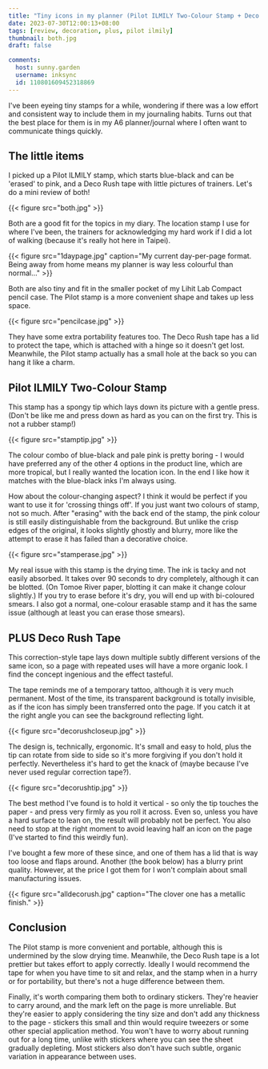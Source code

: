 ```yaml
---
title: "Tiny icons in my planner (Pilot ILMILY Two-Colour Stamp + Deco Rush tape)"
date: 2023-07-30T12:00:13+08:00
tags: [review, decoration, plus, pilot ilmily]
thumbnail: both.jpg
draft: false

comments:
  host: sunny.garden
  username: inksync
  id: 110801609452318869
---
```


I've been eyeing tiny stamps for a while, wondering if there was a low effort and consistent way to include them in my journaling habits. Turns out that the best place for them is in my A6 planner/journal where I often want to communicate things quickly.

## The little items

I picked up a Pilot ILMILY stamp, which starts blue-black and can be 'erased' to pink, and a Deco Rush tape with little pictures of trainers. Let's do a mini review of both!

{{< figure src="both.jpg" >}}

Both are a good fit for the topics in my diary. The location stamp I use for where I've been, the trainers for acknowledging my hard work if I did a lot of walking (because it's really hot here in Taipei).

{{< figure src="1daypage.jpg" caption="My current day-per-page format. Being away from home means my planner is way less colourful than normal..." >}}

Both are also tiny and fit in the smaller pocket of my Lihit Lab Compact pencil case. The Pilot stamp is a more convenient shape and takes up less space.

{{< figure src="pencilcase.jpg" >}}

They have some extra portability features too. The Deco Rush tape has a lid to protect the tape, which is attached with a hinge so it doesn't get lost. Meanwhile, the Pilot stamp actually has a small hole at the back so you can hang it like a charm.

## Pilot ILMILY Two-Colour Stamp

This stamp has a spongy tip which lays down its picture with a gentle press. (Don't be like me and press down as hard as you can on the first try. This is not a rubber stamp!)

{{< figure src="stamptip.jpg" >}}

The colour combo of blue-black and pale pink is pretty boring - I would have preferred any of the other 4 options in the product line, which are more tropical, but I really wanted the location icon. In the end I like how it matches with the blue-black inks I'm always using.

How about the colour-changing aspect? I think it would be perfect if you want to use it for 'crossing things off'. If you just want two colours of stamp, not so much. After "erasing" with the back end of the stamp, the pink colour is still easily distinguishable from the background. But unlike the crisp edges of the original, it looks slightly ghostly and blurry, more like the attempt to erase it has failed than a decorative choice.

{{< figure src="stamperase.jpg" >}}

My real issue with this stamp is the drying time. The ink is tacky and not easily absorbed. It takes over 90 seconds to dry completely, although it can be blotted. (On Tomoe River paper, blotting it can make it change colour slightly.) If you try to erase before it's dry, you will end up with bi-coloured smears. I also got a normal, one-colour erasable stamp and it has the same issue (although at least you can erase those smears).

## PLUS Deco Rush Tape

This correction-style tape lays down multiple subtly different versions of the same icon, so a page with repeated uses will have a more organic look. I find the concept ingenious and the effect tasteful.

The tape reminds me of a temporary tattoo, although it is very much permanent. Most of the time, its transparent background is totally invisible, as if the icon has simply been transferred onto the page. If you catch it at the right angle you can see the background reflecting light.

{{< figure src="decorushcloseup.jpg" >}}


The design is, technically, ergonomic. It's small and easy to hold, plus the tip can rotate from side to side so it's more forgiving if you don't hold it perfectly. Nevertheless it's hard to get the knack of (maybe because I've never used regular correction tape?).

{{< figure src="decorushtip.jpg" >}}

The best method I've found is to hold it vertical - so only the tip touches the paper - and press very firmly as you roll it across. Even so, unless you have a hard surface to lean on, the result will probably not be perfect. You also need to stop at the right moment to avoid leaving half an icon on the page (I've started to find this weirdly fun).

I've bought a few more of these since, and one of them has a lid that is way too loose and flaps around. Another (the book below) has a blurry print quality. However, at the price I got them for I won't complain about small manufacturing issues.

{{< figure src="alldecorush.jpg" caption="The clover one has a metallic finish." >}}

## Conclusion

The Pilot stamp is more convenient and portable, although this is undermined by the slow drying time. Meanwhile, the Deco Rush tape is a lot prettier but takes effort to apply correctly. Ideally I would recommend the tape for when you have time to sit and relax, and the stamp when in a hurry or for portability, but there's not a huge difference between them.

Finally, it's worth comparing them both to ordinary stickers. They're heavier to carry around, and the mark left on the page is more unreliable. But they're easier to apply considering the tiny size and don't add any thickness to the page - stickers this small and thin would require tweezers or some other special application method. You won't have to worry about running out for a long time, unlike with stickers where you can see the sheet gradually depleting. Most stickers also don't have such subtle, organic variation in appearance between uses.
